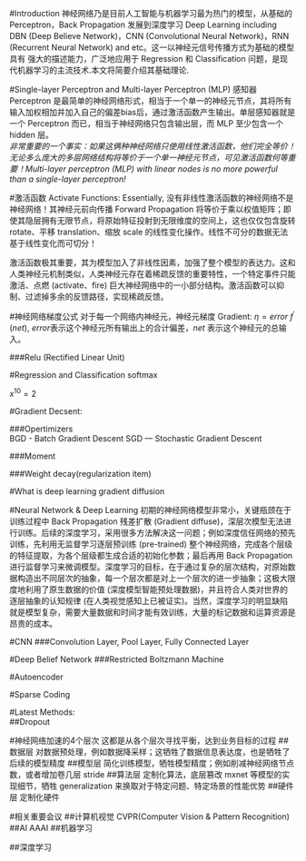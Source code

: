 #Introduction
神经网络乃是目前人工智能与机器学习最为热门的模型，从基础的 Perceptron，Back Propagation 发展到深度学习 Deep Learning including DBN (Deep Believe Network)，CNN (Convolutional Neural Network)，RNN (Recurrent Neural Network) and etc。这一以神经元信号传播方式为基础的模型具有 强大的描述能力，广泛地应用于 Regression 和 Classification 问题，是现代机器学习的主流技术.本文将简要介绍其基础理论.

#Single-layer Perceptron and Multi-layer Perceptron (MLP)
感知器 Perceptron 是最简单的神经网络形式，相当于一个单一的神经元节点，其将所有输入加权相加并加入自己的偏差bias后，通过激活函数产生输出。单层感知器就是一个 Perceptron 而已，相当于神经网络只包含输出层，而 MLP 至少包含一个 hidden 层。  
*非常重要的一个事实：如果这俩种神经网络只使用线性激活函数，他们完全等价！无论多么庞大的多层网络结构将等价于一个单一神经元节点，可见激活函数何等重要！Multi-layer perceptron (MLP) with linear nodes is no more powerful than a single-layer perceptron!*

#激活函数 Activate Functions:
Essentially, 没有非线性激活函数的神经网络不是神经网络！其神经元前向传播 Forward Propagation 将等价于乘以权值矩阵；即使其隐层拥有无限节点，将原始特征投射到无限维度的空间上，这也仅仅包含旋转 rotate、平移 translation、缩放 scale 的线性变化操作。线性不可分的数据无法基于线性变化而可切分！

激活函数极其重要，其为模型加入了非线性因素，加强了整个模型的表达力。这和人类神经元机制类似，人类神经元存在着稀疏反馈的重要特性，一个特定事件只能激活、点燃 (activate、fire) 巨大神经网络中的一小部分结构。激活函数可以抑制、过滤掉多余的反馈路径，实现稀疏反馈。

#神经网络梯度公式
对于每一个网络内神经元，神经元梯度 Gradient: $\eta = error\ f^{\prime}(net)$, $error$表示这个神经元所有输出上的合计偏差，$net$ 表示这个神经元的总输入。


###Relu (Rectified Linear Unit)

#Regression and Classification
softmax

$x^{10}=2$

#Gradient Decsent:  

###Opertimizers  
BGD - Batch Gradient Descent
SGD — Stochastic Gradient Descent


###Moment  


###Weight decay(regularization item)

#What is deep learning
gradient diffusion


#Neural Network & Deep Learning
初期的神经网络模型非常小，关键瓶颈在于训练过程中 Back Propagation 残差扩散 (Gradient diffuse)，深层次模型无法进行训练。后续的深度学习，采用很多方法解决这一问题；例如深度信任网络的预先训练，先利用无监督学习逐层预训练 (pre-trained) 整个神经网络，完成各个层级的特征提取，为各个层级都生成合适的初始化参数；最后再用 Back Propagation 进行监督学习来微调模型。深度学习的目标，在于通过复杂的层次结构，对原始数据构造出不同层次的抽象，每一个层次都是对上一个层次的进一步抽象；这极大限度地利用了原生数据的价值 (深度模型智能预处理数据)，并且符合人类对世界的逐层抽象的认知规律 (在人类视觉感知上已被证实)。当然，深度学习的明显缺陷就是模型复杂，需要大量数据和时间才能有效训练，大量的标记数据和运算资源是昂贵的成本。


#CNN
###Convolution Layer, Pool Layer, Fully Connected Layer

#Deep Belief Network
###Restricted Boltzmann Machine

#Autoencoder

#Sparse Coding

#Latest Methods:  
##Dropout


#神经网络加速的4个层次
这都是从各个层次寻找平衡，达到业务目标的过程
##数据层
对数据预处理，例如数据降采样；这牺牲了数据信息表达度，也是牺牲了后续的模型精度
##模型层
简化训练模型，牺牲模型精度；例如削减神经网络节点数，或者增加卷几层 stride
##算法层
定制化算法，底层篡改 mxnet 等模型的实现细节，牺牲 generalization 来换取对于特定问题、特定场景的性能优势
##硬件层
定制化硬件

#相关重要会议
##计算机视觉
CVPR(Computer Vision & Pattern Recognition)
##AI
AAAI
##机器学习

##深度学习














